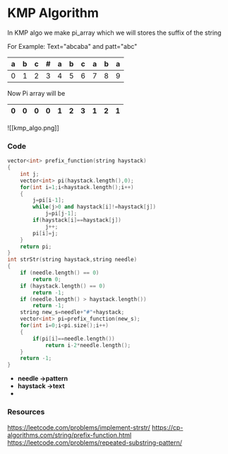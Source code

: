 # KMP Algorithm

In KMP algo we make pi_array which we will stores the suffix of the string

For Example:
Text="abcaba" and patt="abc"

| a   | b   | c   | #   | a   | b   | c   | a   | b   | a   |
| --- | --- | --- | --- | --- | --- | --- | --- | --- | --- |
| 0   | 1   | 2   | 3   | 4   | 5   | 6   | 7   | 8   | 9   |

Now Pi array will be

| 0   | 0   | 0   | 0   | 1   | 2   | 3   | 1   | 2   | 1   |
| --- | --- | --- | --- | --- | --- | --- | --- | --- | --- |

![[kmp_algo.png]]

### Code

```cpp
vector<int> prefix_function(string haystack)
{
    int j;
    vector<int> pi(haystack.length(),0);
    for(int i=1;i<haystack.length();i++)
    {
        j=pi[i-1];
        while(j>0 and haystack[i]!=haystack[j])
            j=pi[j-1];
        if(haystack[i]==haystack[j])
            j++;
        pi[i]=j;
    }
    return pi;
}
int strStr(string haystack,string needle)
{
    if (needle.length() == 0)
        return 0;
    if (haystack.length() == 0)
        return -1;
    if (needle.length() > haystack.length())
        return -1;
    string new_s=needle+"#"+haystack;
    vector<int> pi=prefix_function(new_s);
    for(int i=0;i<pi.size();i++)
    {
        if(pi[i]==needle.length())
            return i-2*needle.length();
    }
    return -1;
}
```

- **needle ->pattern**
- **haystack ->text**
-

### Resources

https://leetcode.com/problems/implement-strstr/
https://cp-algorithms.com/string/prefix-function.html
https://leetcode.com/problems/repeated-substring-pattern/
